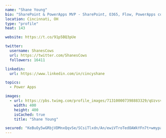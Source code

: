 ```yaml
---
name: "Shane Young"
bio: "SharePoint & PowerApps MVP - SharePoint, O365, Flow, PowerApps consulting? @PowerApps911 | Pure Snark? You found it."
location: Cincinnati, OH
type: "profile"
heat: 143

website: https://t.co/91p5BQ3pUe

twitter:
  username: ShanesCows
  url: https://twitter.com/ShanesCows
  followers: 16411

linkedin:
  url: https://www.linkedin.com/in/cincyshane

topics:
  - Power Apps

images:
  - url: https://pbs.twimg.com/profile_images/713100007398883329/qUzvsvQ3_400x400.jpg
    width: 400
    height: 400
    isCached: true
    title: "Shane Young"

secured: "KeBuOy5wGRbjVDMnxQqvSe/SCsiTlxdn/An/ewiVTroTedOAWkYFn7t+wmypalPgggVYl8809A6klBsbH+fuGu4viryOoIsIHHk14+nOvIEc3rKgHtiAz//2Y+usL3YSGppgqUm8D+QIAu0JiXi0s+9A4KWyhgtKFzMASA2TokQOdWx1QBob2OBoIOw0WNyhnv9w/fnCog/SuUjtyC0/l+25ZAyiwYBVyaJA1zmnFN33nWP6oCVw2NAdyttSlUobj343VfcW7evQ8SiQJJsIYeYoYSSRpvS/ahqxEprb8cHH7V3Q/nVfNCaV/eatYAkF6aTJMe0daiIaE8ksm0X7tumm0SKk7t0/cNWyTFzdm8reozE1iCr8zLEQjXDRv9CdoMIKzmH5pU0pQS2IooCwdqx6FC6myHAQWcPQ7Sdasw0=;/p0M5qB2Ou+mCx91JM178A=="
---
```



